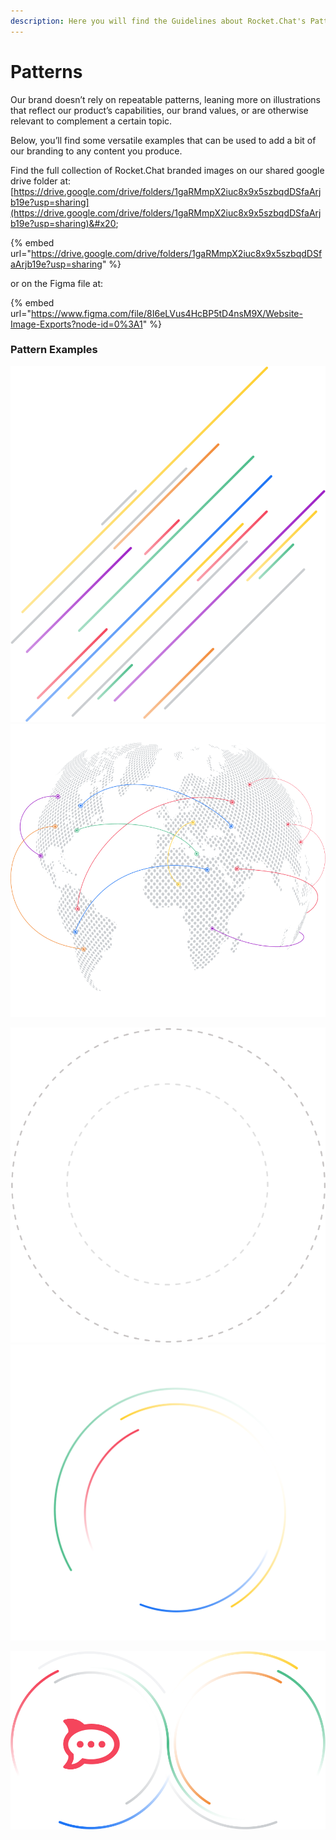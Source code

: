 ```yaml
---
description: Here you will find the Guidelines about Rocket.Chat's Patterns
---
```


# Patterns

Our brand doesn’t rely on repeatable patterns, leaning more on illustrations that reflect our product’s capabilities, our brand values, or are otherwise relevant to complement a certain topic.

Below, you’ll find some versatile examples that can be used to add a bit of our branding to any content you produce.

Find the full collection of Rocket.Chat branded images on our shared google drive folder at: \
[https://drive.google.com/drive/folders/1gaRMmpX2iuc8x9x5szbqdDSfaArjb19e?usp=sharing](https://drive.google.com/drive/folders/1gaRMmpX2iuc8x9x5szbqdDSfaArjb19e?usp=sharing)&#x20;

{% embed url="https://drive.google.com/drive/folders/1gaRMmpX2iuc8x9x5szbqdDSfaArjb19e?usp=sharing" %}

or on the Figma file at:

{% embed url="https://www.figma.com/file/8I6eLVus4HcBP5tD4nsM9X/Website-Image-Exports?node-id=0%3A1" %}

### Pattern Examples

![](<../../.gitbook/assets/image (668).png>)![](<../../.gitbook/assets/image (689).png>)

![](<../../.gitbook/assets/image (647) (1).png>)![](<../../.gitbook/assets/image (681).png>)

![](<../../.gitbook/assets/image (646) (1).png>)
